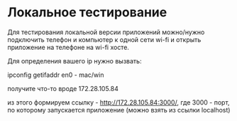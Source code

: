 # Локальное тестирование

Для тестирования локальной версии приложений можно/нужно подключить телефон и компьютер к одной сети wi-fi и открыть приложение на телефоне на wi-fi хосте.

Для определения вашего ip нужно вызвать:

ipconfig getifaddr en0 - mac/win

получите что-то вроде 172.28.105.84

из этого формируем ссылку - http://172.28.105.84:3000/, где 3000 - порт, по которому запускается приложение (можно взять из ссылки localhost)
